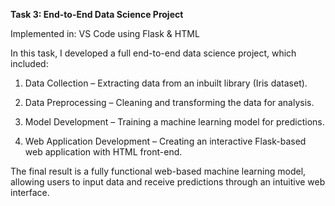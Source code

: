 **Task 3: End-to-End Data Science Project**

Implemented in: VS Code using Flask & HTML

In this task, I developed a full end-to-end data science project, which included:

1. Data Collection – Extracting data from an inbuilt library (Iris dataset).


2. Data Preprocessing – Cleaning and transforming the data for analysis.


3. Model Development – Training a machine learning model for predictions.


4. Web Application Development – Creating an interactive Flask-based web application with HTML front-end.




The final result is a fully functional web-based machine learning model, allowing users to input data and receive predictions through an intuitive web interface.
